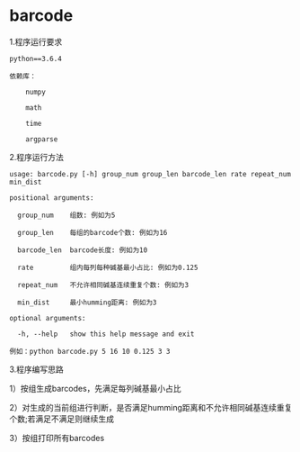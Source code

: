 # barcode

1.程序运行要求

    python==3.6.4
    
    依赖库：
    
        numpy
        
        math
        
        time
        
        argparse
        
2.程序运行方法

    usage: barcode.py [-h] group_num group_len barcode_len rate repeat_num min_dist
    
    positional arguments:
    
      group_num    组数: 例如为5
      
      group_len    每组的barcode个数: 例如为16
      
      barcode_len  barcode长度: 例如为10
      
      rate         组内每列每种碱基最小占比: 例如为0.125
      
      repeat_num   不允许相同碱基连续重复个数: 例如为3
      
      min_dist     最小humming距离: 例如为3
      
    optional arguments:
    
      -h, --help   show this help message and exit
      
    例如：python barcode.py 5 16 10 0.125 3 3
    
3.程序编写思路

   1）按组生成barcodes，先满足每列碱基最小占比
   
   2）对生成的当前组进行判断，是否满足humming距离和不允许相同碱基连续重复个数;若满足不满足则继续生成
   
   3）按组打印所有barcodes
 
   
 

      
